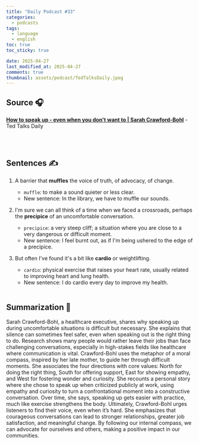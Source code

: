 ```yaml
---
title: "Daily Podcast #33"
categories:
  - podcasts
tags:
  - language
  - english
toc: true
toc_sticky: true

date: 2025-04-27
last_modified_at: 2025-04-27
comments: true
thumbnail: assets/podcast/TedTalksDaily.jpeg
---
```


## Source 🎧
[**How to speak up - even when you don't want to | Sarah Crawford-Bohl**](https://podcasts.apple.com/kr/podcast/ted-talks-daily/id160904630?i=1000704920334)
 \- Ted Talks Daily

<br><br>
## Sentences ✍️

1. A barrier that **muffles** the voice of truth, of advocacy, of change.
   - `muffle`: to make a sound quieter or less clear.
   - New sentence: In the library, we have to muffle our sounds.
 
2. I'm sure we can all think of a time when we faced a crossroads, perhaps the **precipice** of an uncomfortable conversation.
   - `precipice`: a very steep cliff; a situation where you are close to a very dangerous or difficult moment.
   - New sentence: I feel burnt out, as if I'm being ushered to the edge of a precipice.


3. But often I've found it's a bit like **cardio** or weightlifting.
   - `cardio`: physical exercise that raises your heart rate, usually related to improving heart and lung health.
   - New sentence: I do cardio every day to improve my health.
<br><br>


## Summarization 👀
Sarah Crawford-Bohl, a healthcare executive, shares why speaking up during uncomfortable situations is difficult but necessary. She explains that silence can sometimes feel safer, even when speaking out is the right thing to do. Research shows many people would rather leave their jobs than face challenging conversations, especially in high-stakes fields like healthcare where communication is vital.
Crawford-Bohl uses the metaphor of a moral compass, inspired by her late mother, to guide her through difficult moments. She associates the four directions with core values: North for doing the right thing, South for offering support, East for showing empathy, and West for fostering wonder and curiosity.
She recounts a personal story where she chose to speak up when criticized publicly at work, using empathy and curiosity to turn a confrontational moment into a constructive conversation. Over time, she says, speaking up gets easier with practice, much like exercise strengthens the body.
Ultimately, Crawford-Bohl urges listeners to find their voice, even when it’s hard. She emphasizes that courageous conversations can lead to stronger relationships, greater job satisfaction, and meaningful change. By following our internal compass, we can advocate for ourselves and others, making a positive impact in our communities.
<br><br>